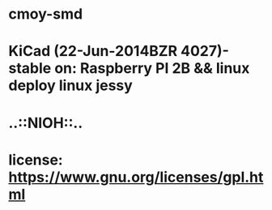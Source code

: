 # cmoy-smd
# KiCad (22-Jun-2014BZR 4027)-stable on: Raspberry PI 2B && linux deploy linux jessy
# ..::NIOH::..
# license: https://www.gnu.org/licenses/gpl.html
